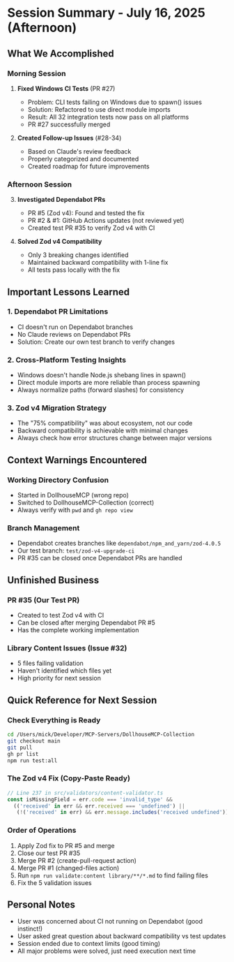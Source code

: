 # Session Summary - July 16, 2025 (Afternoon)

## What We Accomplished

### Morning Session
1. **Fixed Windows CI Tests** (PR #27)
   - Problem: CLI tests failing on Windows due to spawn() issues
   - Solution: Refactored to use direct module imports
   - Result: All 32 integration tests now pass on all platforms
   - PR #27 successfully merged

2. **Created Follow-up Issues** (#28-34)
   - Based on Claude's review feedback
   - Properly categorized and documented
   - Created roadmap for future improvements

### Afternoon Session  
3. **Investigated Dependabot PRs**
   - PR #5 (Zod v4): Found and tested the fix
   - PR #2 & #1: GitHub Actions updates (not reviewed yet)
   - Created test PR #35 to verify Zod v4 with CI

4. **Solved Zod v4 Compatibility**
   - Only 3 breaking changes identified
   - Maintained backward compatibility with 1-line fix
   - All tests pass locally with the fix

## Important Lessons Learned

### 1. Dependabot PR Limitations
- CI doesn't run on Dependabot branches
- No Claude reviews on Dependabot PRs
- Solution: Create our own test branch to verify changes

### 2. Cross-Platform Testing Insights
- Windows doesn't handle Node.js shebang lines in spawn()
- Direct module imports are more reliable than process spawning
- Always normalize paths (forward slashes) for consistency

### 3. Zod v4 Migration Strategy
- The "75% compatibility" was about ecosystem, not our code
- Backward compatibility is achievable with minimal changes
- Always check how error structures change between major versions

## Context Warnings Encountered

### Working Directory Confusion
- Started in DollhouseMCP (wrong repo)
- Switched to DollhouseMCP-Collection (correct)
- Always verify with `pwd` and `gh repo view`

### Branch Management
- Dependabot creates branches like `dependabot/npm_and_yarn/zod-4.0.5`
- Our test branch: `test/zod-v4-upgrade-ci`
- PR #35 can be closed once Dependabot PRs are handled

## Unfinished Business

### PR #35 (Our Test PR)
- Created to test Zod v4 with CI
- Can be closed after merging Dependabot PR #5
- Has the complete working implementation

### Library Content Issues (Issue #32)
- 5 files failing validation
- Haven't identified which files yet
- High priority for next session

## Quick Reference for Next Session

### Check Everything is Ready
```bash
cd /Users/mick/Developer/MCP-Servers/DollhouseMCP-Collection
git checkout main
git pull
gh pr list
npm run test:all
```

### The Zod v4 Fix (Copy-Paste Ready)
```typescript
// Line 237 in src/validators/content-validator.ts
const isMissingField = err.code === 'invalid_type' && 
  (('received' in err && err.received === 'undefined') || 
   (!('received' in err) && err.message.includes('received undefined')));
```

### Order of Operations
1. Apply Zod fix to PR #5 and merge
2. Close our test PR #35
3. Merge PR #2 (create-pull-request action)
4. Merge PR #1 (changed-files action)
5. Run `npm run validate:content library/**/*.md` to find failing files
6. Fix the 5 validation issues

## Personal Notes
- User was concerned about CI not running on Dependabot (good instinct!)
- User asked great question about backward compatibility vs test updates
- Session ended due to context limits (good timing)
- All major problems were solved, just need execution next time